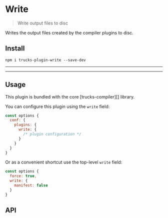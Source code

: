 # Write

> Write output files to disc

Writes the output files created by the compiler plugins to disc.

## Install

```
npm i trucks-plugin-write --save-dev
```

***
<!-- @toc -->
***

## Usage

This plugin is bundled with the core [trucks-compiler][] library.

You can configure this plugin using the `write` field:

```javascript
const options {
  conf: {
    plugins: {
      write: {
        /* plugin configuration */
      }
    }
  }
}
```

Or as a convenient shortcut use the top-level `write` field:

```javascript
const options {
  force: true,
  write: {
    manifest: false
  }
}
```

## API

<? @exec mkapi src/index.js --level=3 ?>

<? @include ../../../documents/license.md ?>
<? @include ../../../documents/links.md ?>
